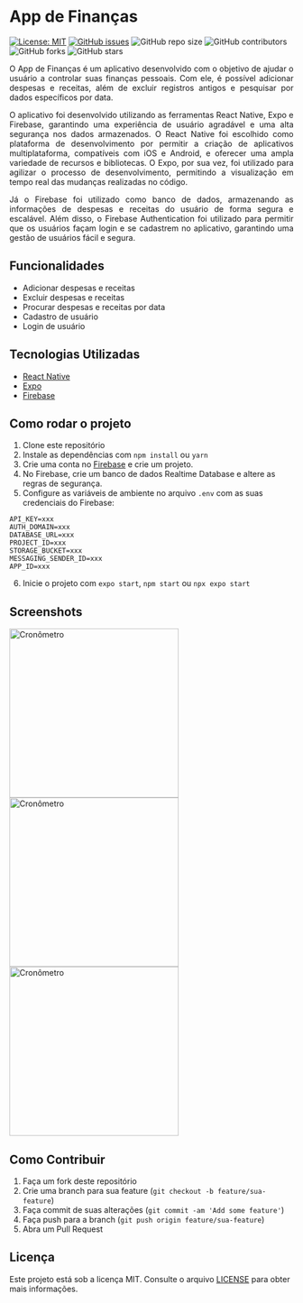 # App de Finanças

[![License: MIT](https://img.shields.io/badge/License-MIT-yellow.svg)](https://opensource.org/licenses/MIT)
[![GitHub issues](https://img.shields.io/github/issues/Alessandro021/app-de-financas)](https://github.com/Alessandro021/app-de-financas/issues)
![GitHub repo size](https://img.shields.io/github/repo-size/alessandro021/app-de-financas)
![GitHub contributors](https://img.shields.io/github/contributors/alessandro021/app-de-financas)
![GitHub forks](https://img.shields.io/github/forks/Alessandro021/app-de-financas?style=social)
![GitHub stars](https://img.shields.io/github/stars/alessandro021/app-de-financas?style=social)

<p align="justify">
O App de Finanças é um aplicativo desenvolvido com o objetivo de ajudar o usuário a controlar suas finanças pessoais. Com ele, é possível adicionar despesas e receitas, além de excluir registros antigos e pesquisar por dados específicos por data.
</p>

<p align="justify">
O aplicativo foi desenvolvido utilizando as ferramentas React Native, Expo e Firebase, garantindo uma experiência de usuário agradável e uma alta segurança nos dados armazenados. O React Native foi escolhido como plataforma de desenvolvimento por permitir a criação de aplicativos multiplataforma, compatíveis com iOS e Android, e oferecer uma ampla variedade de recursos e bibliotecas. O Expo, por sua vez, foi utilizado para agilizar o processo de desenvolvimento, permitindo a visualização em tempo real das mudanças realizadas no código.
</p>

<p align="justify">
Já o Firebase foi utilizado como banco de dados, armazenando as informações de despesas e receitas do usuário de forma segura e escalável. Além disso, o Firebase Authentication foi utilizado para permitir que os usuários façam login e se cadastrem no aplicativo, garantindo uma gestão de usuários fácil e segura.
</p>

## Funcionalidades

- Adicionar despesas e receitas
- Excluir despesas e receitas
- Procurar despesas e receitas por data
- Cadastro de usuário
- Login de usuário

## Tecnologias Utilizadas
- [React Native](https://reactnative.dev/)
- [Expo](https://expo.io/)
- [Firebase](https://firebase.google.com/)

## Como rodar o projeto

1. Clone este repositório
2. Instale as dependências com `npm install` ou `yarn`
3. Crie uma conta no [Firebase](https://firebase.google.com/) e crie um projeto.
4. No Firebase, crie um banco de dados Realtime Database e altere as regras de segurança.
5. Configure as variáveis de ambiente no arquivo `.env` com as suas credenciais do Firebase:
```.env
API_KEY=xxx
AUTH_DOMAIN=xxx
DATABASE_URL=xxx
PROJECT_ID=xxx
STORAGE_BUCKET=xxx
MESSAGING_SENDER_ID=xxx
APP_ID=xxx

```
6. Inicie o projeto com `expo start`, `npm start` ou `npx expo start`

## Screenshots

<p align="left">
  <img src="https://live.staticflickr.com/65535/52840490414_79b3a4db96_k.jpg" alt="Cronômetro" width="300">
  <img src="https://live.staticflickr.com/65535/52840290446_d42f137889_k.jpg" alt="Cronômetro" width="300">
  <img src="https://live.staticflickr.com/65535/52840290461_0d203a4541_k.jpg" alt="Cronômetro" width="300">
</p>

## Como Contribuir
1. Faça um fork deste repositório
2. Crie uma branch para sua feature (`git checkout -b feature/sua-feature`)
3. Faça commit de suas alterações (`git commit -am 'Add some feature'`)
4. Faça push para a branch (`git push origin feature/sua-feature`)
5. Abra um Pull Request

## Licença
Este projeto está sob a licença MIT. Consulte o arquivo [LICENSE](LICENSE) para obter mais informações.
